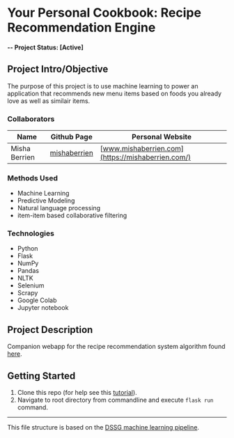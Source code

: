 # Your Personal Cookbook: Recipe Recommendation Engine

#### -- Project Status: [Active]

## Project Intro/Objective
The purpose of this project is to use machine learning to power an application that recommends new menu items based on foods you already love as well as similair items.

### Collaborators
|Name     |  Github Page   |  Personal Website  |
|---------|-----------------|--------------------|
|Misha Berrien | [mishaberrien](https://github.com/mishaberrien)| [www.mishaberrien.com](https://mishaberrien.com/)  |

### Methods Used
* Machine Learning
* Predictive Modeling
* Natural language processing
* item-item based collaborative filtering

### Technologies
* Python
* Flask
* NumPy
* Pandas
* NLTK
* Selenium
* Scrapy
* Google Colab
* Jupyter notebook

## Project Description
Companion webapp for the recipe recommendation system algorithm found [here](https://github.com/mishaberrien/recipe_recommendation_system).


## Getting Started
1. Clone this repo (for help see this [tutorial](https://help.github.com/articles/cloning-a-repository/)).
2. Navigate to root directory from commandline and execute ```flask run``` command. 

---

This file structure is based on the [DSSG machine learning pipeline](https://github.com/dssg/hitchhikers-guide/tree/master/sources/curriculum/0_before_you_start/pipelines-and-project-workflow).
